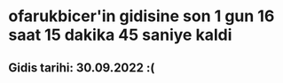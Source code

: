 # ofarukbicer'in gidisine son 1 gun 16 saat 15 dakika 45 saniye kaldi

## Gidis tarihi: 30.09.2022 :(